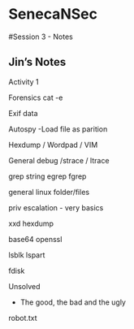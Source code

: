 # SenecaNSec






#Session 3 - Notes

Jin’s Notes
---
Activity 1

Forensics
cat -e

Exif data

Autospy
-Load file as parition

Hexdump / Wordpad / VIM

General debug /strace / ltrace

grep
string
egrep
fgrep

general linux folder/files

priv escalation - very basics

xxd
hexdump

base64
openssl

lsblk
lspart

fdisk


Unsolved
- The good, the bad and the ugly

robot.txt
